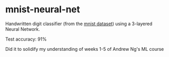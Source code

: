 # mnist-neural-net
Handwritten digit classifier (from the [mnist dataset](https://github.com/daniel-e/mnist_octave)) using a 3-layered Neural Network.

Test accuracy: 91%

Did it to solidify my understanding of weeks 1-5 of Andrew Ng's ML course
